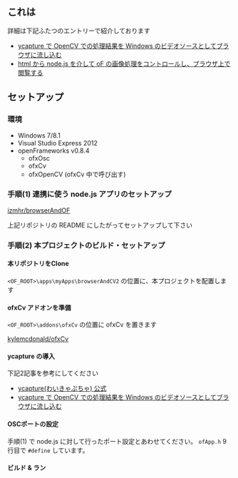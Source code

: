 ## これは

詳細は下記ふたつのエントリーで紹介しております

- [ycapture で OpenCV での処理結果を Windows のビデオソースとしてブラウザに流し込む]()
- [html から node.js を介して oF の画像処理をコントロールし、ブラウザ上で閲覧する]()

## セットアップ

### 環境

- Windows 7/8.1
- Visual Studio Express 2012
- openFrameworks v0.8.4
	- ofxOsc
	- ofxCv
	- ofxOpenCV (ofxCv 中で呼び出す)

### 手順(1) 連携に使う node.js アプリのセットアップ

[izmhr/browserAndOF]()

上記リポジトリの README にしたがってセットアップして下さい

### 手順(2) 本プロジェクトのビルド・セットアップ

#### 本リポジトリをClone

`<OF_ROOT>\apps\myApps\browserAndCV2` の位置に、本プロジェクトを配置します

#### ofxCv アドオンを準備

`<OF_ROOT>\addons\ofxCv` の位置に ofxCv を置きます

[kylemcdonald/ofxCv](https://github.com/kylemcdonald/ofxCv)

#### ycapture の導入

下記2記事を参考にしてください

- [ycapture(わいきゃぷちゃ) 公式](http://yzwlab.net/ycapture/)
- [ycapture で OpenCV での処理結果を Windows のビデオソースとしてブラウザに流し込む]()

#### OSCポートの設定

手順(1) で node.js に対して行ったポート設定とあわせてください。 `ofApp.h` 9行目で `#define` しています。

#### ビルド & ラン